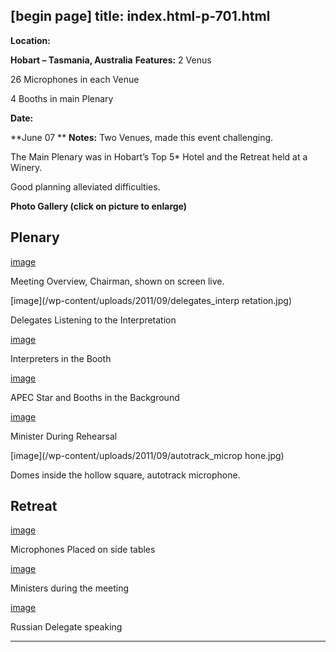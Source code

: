 [begin page]
 title: index.html-p-701.html
----------------------------------------------------------

**Location:**

**Hobart – Tasmania, Australia**       **Features:**    2 Venus

26 Microphones in each Venue

4 Booths in main Plenary

**Date:**

**June 07    **    **Notes:**    Two Venues, made this event challenging.

The Main Plenary was in Hobart’s Top 5* Hotel and the Retreat held at a Winery.

Good planning alleviated difficulties.

**Photo Gallery (click on picture to enlarge)**

## Plenary

[image](/wp-content/uploads/2011/09/chairman_screen.jpg)

Meeting Overview, Chairman, shown on screen live.

[image](/wp-content/uploads/2011/09/delegates_interp retation.jpg)

Delegates Listening to the Interpretation

[image](/wp-content/uploads/2011/09/interpreters_booth2.jpg)

Interpreters in the Booth

[image](/wp-content/uploads/2011/09/apec_star.jpg)

APEC Star and Booths in the Background

[image](/wp-content/uploads/2011/09/minister_reharsal.jpg)

Minister During Rehearsal

[image](/wp-content/uploads/2011/09/autotrack_microp hone.jpg)

Domes inside the hollow square, autotrack microphone.

## Retreat

[image](/wp-content/uploads/2011/09/microphone_side.jpg)

Microphones Placed on side tables

[image](/wp-content/uploads/2011/09/ministers_meeting.jpg)

Ministers during the meeting

[image](/wp-content/uploads/2011/09/russian_delegate.jpg)

Russian Delegate speaking




----------------------------------------------------------
